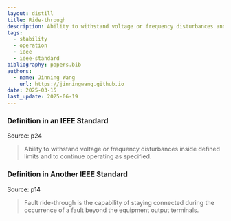 ```yaml
---
layout: distill
title: Ride-through
description: Ability to withstand voltage or frequency disturbances and continue operating.
tags:
  - stability
  - operation
  - ieee
  - ieee-standard
bibliography: papers.bib
authors:
  - name: Jinning Wang
    url: https://jinningwang.github.io
date: 2025-03-15
last_update: 2025-06-19
---
```


### Definition in an IEEE Standard

Source: <d-cite key="ieee2018std1547"></d-cite> p24

> Ability to withstand voltage or frequency disturbances inside defined limits and to continue operating as specified.

### Definition in Another IEEE Standard

Source: <d-cite key="ieee2025std2988"></d-cite> p14

> Fault ride-through is the capability of staying connected during the occurrence of a fault beyond the equipment output terminals.
